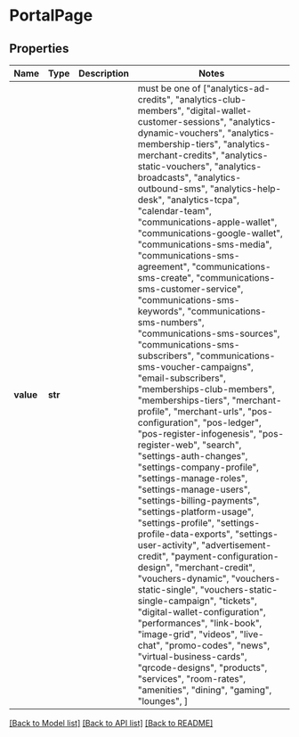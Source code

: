 # PortalPage


## Properties
Name | Type | Description | Notes
------------ | ------------- | ------------- | -------------
**value** | **str** |  |  must be one of ["analytics-ad-credits", "analytics-club-members", "digital-wallet-customer-sessions", "analytics-dynamic-vouchers", "analytics-membership-tiers", "analytics-merchant-credits", "analytics-static-vouchers", "analytics-broadcasts", "analytics-outbound-sms", "analytics-help-desk", "analytics-tcpa", "calendar-team", "communications-apple-wallet", "communications-google-wallet", "communications-sms-media", "communications-sms-agreement", "communications-sms-create", "communications-sms-customer-service", "communications-sms-keywords", "communications-sms-numbers", "communications-sms-sources", "communications-sms-subscribers", "communications-sms-voucher-campaigns", "email-subscribers", "memberships-club-members", "memberships-tiers", "merchant-profile", "merchant-urls", "pos-configuration", "pos-ledger", "pos-register-infogenesis", "pos-register-web", "search", "settings-auth-changes", "settings-company-profile", "settings-manage-roles", "settings-manage-users", "settings-billing-payments", "settings-platform-usage", "settings-profile", "settings-profile-data-exports", "settings-user-activity", "advertisement-credit", "payment-configuration-design", "merchant-credit", "vouchers-dynamic", "vouchers-static-single", "vouchers-static-single-campaign", "tickets", "digital-wallet-configuration", "performances", "link-book", "image-grid", "videos", "live-chat", "promo-codes", "news", "virtual-business-cards", "qrcode-designs", "products", "services", "room-rates", "amenities", "dining", "gaming", "lounges", ]

[[Back to Model list]](../README.md#documentation-for-models) [[Back to API list]](../README.md#documentation-for-api-endpoints) [[Back to README]](../README.md)



